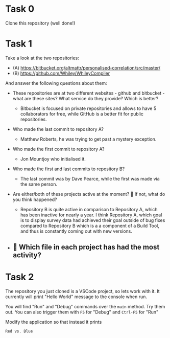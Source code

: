 # Task 0

Clone this repository (well done!)

# Task 1

Take a look at the two repositories:

  * (A) https://bitbucket.org/altmattr/personalised-correlation/src/master/
  * (B) https://github.com/Whiley/WhileyCompiler

And answer the following questions about them:

  * These repositories are at two different websites - github and bitbucket - what are these sites?  What service do they provide? Which is better?
    - Bitbucket is focused on private repositories and allows to have 5 collaborators for free, while GitHub is a better fit for public repositories.

  * Who made the last commit to repository A?
    - Matthew Roberts, he was trying to get past a mystery exception.

  * Who made the first commit to repository A?
    - Jon Mountjoy who initialised it.

  * Who made the first and last commits to repository B?
    - The last commit was by Dave Pearce, while the first was made via the same person.


  * Are either/both of these projects active at the moment? 🤔 If not, what do you think happened?
    - Repository B is quite active in comparison to Repository A, which has been inactive for nearly a year. I think Repository A, which goal is to display survey data had achieved their goal outside of bug fixes compared to Repository B which is a a component of a Build Tool, and thus is constantly coming out with new versions.

  * 🤔 Which file in each project has had the most activity?
    - 



# Task 2

The repository you just cloned is a VSCode project, so lets work with it.  It currently will print "Hello World" message to the console when run.

You will find "Run" and "Debug" commands over the `main` method.  Try them out.  You can also trigger them with `F5` for "Debug" and `Ctrl-F5` for "Run"

Modify the application so that instead it prints

~~~~~
Red vs. Blue
~~~~~


